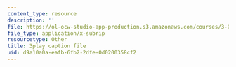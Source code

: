 ```yaml
---
content_type: resource
description: ''
file: https://ol-ocw-studio-app-production.s3.amazonaws.com/courses/3-054-cellular-solids-structure-properties-and-applications-spring-2015/d9a10a0aeafb6fb22dfe0d0200358cf2_vVfI1wTp0Jg.srt
file_type: application/x-subrip
resourcetype: Other
title: 3play caption file
uid: d9a10a0a-eafb-6fb2-2dfe-0d0200358cf2
---
```

